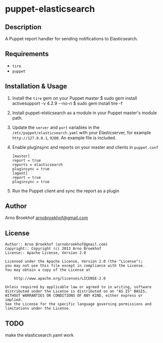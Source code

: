 puppet-elasticsearch
===============

Description
-----------

A Puppet report handler for sending notifications to Elasticsearch.

Requirements
------------

* `tire`
* `puppet`

Installation & Usage
--------------------

1.  Install the `tire` gem on your Puppet master
        $ sudo gem install activesupport -v 4.2.9 --no-ri
        $ sudo gem install tire -f

2.  Install puppet-elsticsearch as a module in your Puppet master's module
path.

3.  Update the `server` and `port` variables in the
    `/etc/puppet/elasticsearch.yaml` with your Elasticserver, for example
    `http://127.0.0.1`, `9200`. An example file is included.

4.  Enable pluginsync and reports on your master and clients in `puppet.conf`

        [master]
        report = true
        reports = elasticsearch
        pluginsync = true
        [agent]
        report = true
        pluginsync = true

5.  Run the Puppet client and sync the report as a plugin

Author
------

Arno Broekhof <arnobroekhof@gmail.com>

License
-------

    Author:: Arno Broekhof (arnobroekhof@gmail.com)
    Copyright:: Copyright (c) 2013 Arno Broekhof
    License:: Apache License, Version 2.0

    Licensed under the Apache License, Version 2.0 (the "License");
    you may not use this file except in compliance with the License.
    You may obtain a copy of the License at

        http://www.apache.org/licenses/LICENSE-2.0

    Unless required by applicable law or agreed to in writing, software
    distributed under the License is distributed on an "AS IS" BASIS,
    WITHOUT WARRANTIES OR CONDITIONS OF ANY KIND, either express or implied.
    See the License for the specific language governing permissions and
    limitations under the License.

TODO
----
make the elasticsearch.yaml work

